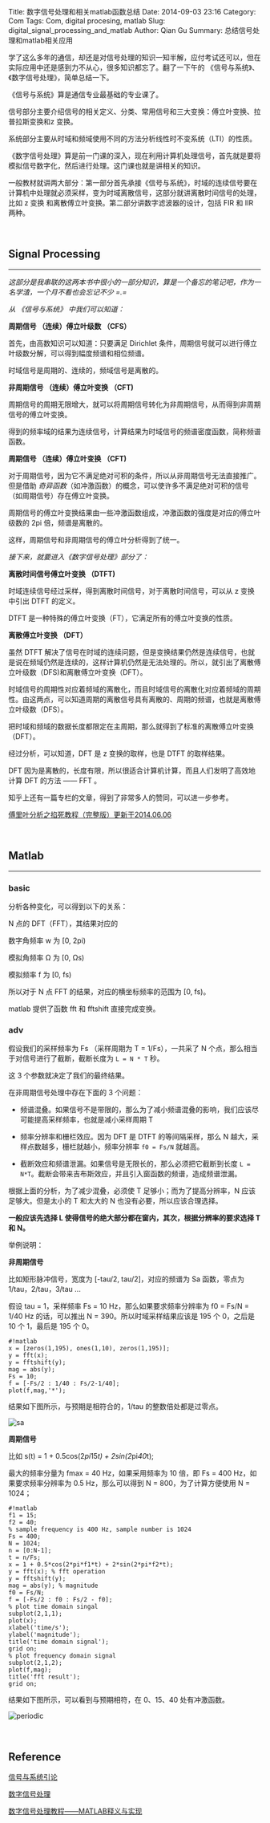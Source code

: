 Title: 数字信号处理和相关matlab函数总结
Date: 2014-09-03 23:16
Category: Com
Tags: Com, digital procesing, matlab
Slug: digital_signal_processing_and_matlab
Author: Qian Gu
Summary: 总结信号处理和matlab相关应用

学了这么多年的通信，却还是对信号处理的知识一知半解，应付考试还可以，但在实际应用中还是感到力不从心，很多知识都忘了。翻了一下午的 《信号与系统》、《数字信号处理》，简单总结一下。

《信号与系统》算是通信专业最基础的专业课了。

信号部分主要介绍信号的相关定义、分类、常用信号和三大变换：傅立叶变换、拉普拉斯变换和z 变换。

系统部分主要从时域和频域使用不同的方法分析线性时不变系统（LTI）的性质。

《数字信号处理》算是前一门课的深入，现在利用计算机处理信号，首先就是要将模拟信号数字化，然后进行处理。这门课也就是讲相关的知识。

一般教材就讲两大部分：第一部分首先承接《信号与系统》，时域的连续信号要在计算机中处理就必须采样，变为时域离散信号，这部分就讲离散时间信号的处理，比如 z 变换 和离散傅立叶变换。第二部分讲数字滤波器的设计，包括 FIR 和 IIR 两种。

<br>

## Signal Processing
* * *

*这部分是我串联的这两本书中很小的一部分知识，算是一个备忘的笔记吧，作为一名学渣，一个月不看也会忘记不少 =.=*

*从 《信号与系统》 中我们可以知道：*

**周期信号 （连续）傅立叶级数 （CFS）**

首先，由高数知识可以知道：只要满足 Dirichlet 条件，周期信号就可以进行傅立叶级数分解，可以得到幅度频谱和相位频谱。

时域信号是周期的、连续的，频域信号是离散的。

**非周期信号 （连续）傅立叶变换 （CFT)**

周期信号的周期无限增大，就可以将周期信号转化为非周期信号，从而得到非周期信号的傅立叶变换。

得到的频率域的结果为连续信号，计算结果为时域信号的频谱密度函数，简称频谱函数。

**周期信号 （连续）傅立叶变换 （CFT)**

对于周期信号，因为它不满足绝对可积的条件，所以从非周期信号无法直接推广。但是借助 *奇异函数*（如冲激函数）的概念，可以使许多不满足绝对可积的信号（如周期信号）存在傅立叶变换。

周期信号的傅立叶变换结果由一些冲激函数组成，冲激函数的强度是对应的傅立叶级数的 2pi 倍，频谱是离散的。

这样，周期信号和非周期信号的傅立叶分析得到了统一。

*接下来，就要进入《数字信号处理》部分了：*

**离散时间信号傅立叶变换 （DTFT)**

时域连续信号经过采样，得到离散时间信号，对于离散时间信号，可以从 z 变换中引出 DTFT 的定义。

DTFT 是一种特殊的傅立叶变换（FT），它满足所有的傅立叶变换的性质。

**离散傅立叶变换 （DFT）**

虽然 DTFT 解决了信号在时域的连续问题，但是变换结果仍然是连续信号，也就是说在频域仍然是连续的，这样计算机仍然是无法处理的。所以，就引出了离散傅立叶级数（DFS)和离散傅立叶变换（DFT）。

时域信号的周期性对应着频域的离散化，而且时域信号的离散化对应着频域的周期性。由这两点，可以知道周期的离散信号具有离散的、周期的频谱，也就是离散傅立叶级数（DFS）。

把时域和频域的数据长度都限定在主周期，那么就得到了标准的离散傅立叶变换（DFT）。

经过分析，可以知道，DFT 是 z 变换的取样，也是 DTFT 的取样结果。

DFT 因为是离散的，长度有限，所以很适合计算机计算，而且人们发明了高效地计算 DFT 的方法 —— FFT 。

知乎上还有一篇专栏的文章，得到了非常多人的赞同，可以进一步参考。

[傅里叶分析之掐死教程（完整版）更新于2014.06.06](http://zhuanlan.zhihu.com/wille/19763358)

<br>

## Matlab
* * *

### basic 
分析各种变化，可以得到以下的关系：

N 点的 DFT（FFT），其结果对应的

数字角频率 w 为 [0, 2pi)

模拟角频率 Ω 为 [0, Ωs)

模拟频率 f 为 [0, fs)

所以对于 N 点 FFT 的结果，对应的横坐标频率的范围为 [0, fs)。

matlab 提供了函数 fft 和 fftshift 直接完成变换。

### adv

假设我们的采样频率为 Fs （采样周期为 T = 1/Fs），一共采了 N 个点，那么相当于对信号进行了截断，截断长度为 `L = N * T` 秒。

这 3 个参数就决定了我们的最终结果。

在非周期信号处理中存在下面的 3 个问题：

+ 频谱混叠。如果信号不是带限的，那么为了减小频谱混叠的影响，我们应该尽可能提高采样频率，也就是减小采样周期 T

+ 频率分辨率和栅栏效应。因为 DFT 是 DTFT 的等间隔采样，那么 N 越大，采样点数越多，栅栏就越小，频率分辨率 `f0 = Fs/N` 就越高。

+ 截断效应和频谱泄漏。如果信号是无限长的，那么必须把它截断到长度 `L = N*T`。截断会带来吉布斯效应，并且引入窗函数的频谱，造成频谱泄漏。

根据上面的分析，为了减少混叠，必须使 T 足够小；而为了提高分辨率，N 应该足够大。但是太小的 T 和太大的 N 也没有必要，所以应该合理选择。

**一般应该先选择 L 使得信号的绝大部分都在窗内，其次，根据分辨率的要求选择 T 和 N。**

举例说明：

**非周期信号**

比如矩形脉冲信号，宽度为 [-tau/2, tau/2]，对应的频谱为 Sa 函数，零点为 1/tau，2/tau，3/tau ...

假设 tau = 1，采样频率 Fs = 10 Hz，那么如果要求频率分辨率为 f0 = Fs/N = 1/40 Hz 的话，可以推出 N = 390。所以时域采样结果应该是 195 个 0，之后是 10 个 1，最后是 195 个 0。

    #!matlab
    x = [zeros(1,195), ones(1,10), zeros(1,195)];
    y = fft(x);
    y = fftshift(y);
    mag = abs(y);
    Fs = 10;
    f = [-Fs/2 : 1/40 : Fs/2-1/40];
    plot(f,mag,'*');
        
结果如下图所示，与预期是相符合的，1/tau 的整数倍处都是过零点。

![sa](/images/digital_signal_processing_and_matlab/sa.png)

**周期信号**

比如 s(t) = 1 + 0.5cos(2*pi*15*t) + 2sin(2*pi*40*t);

最大的频率分量为 fmax =  40 Hz，如果采用频率为 10 倍，即 Fs = 400 Hz，如果要求频率分辨率为 0.5 Hz，那么可以得到 N = 800，为了计算方便使用 N = 1024；

    #!matlab
    f1 = 15;
    f2 = 40;
    % sample frequency is 400 Hz, sample number is 1024
    Fs = 400;
    N = 1024;
    n = [0:N-1];
    t = n/Fs;
    x = 1 + 0.5*cos(2*pi*f1*t) + 2*sin(2*pi*f2*t);
    y = fft(x); % fft operation
    y = fftshift(y);
    mag = abs(y); % magnitude
    f0 = Fs/N;
    f = [-Fs/2 : f0 : Fs/2 - f0];
    % plot time domain singal
    subplot(2,1,1);
    plot(x);
    xlabel('time/s');
    ylabel('magnitude');
    title('time domain signal');
    grid on;
    % plot frequency domain signal
    subplot(2,1,2);
    plot(f,mag);
    title('fft result');
    grid on;


结果如下图所示，可以看到与预期相符，在 0、15、40 处有冲激函数。

![periodic](/images/digital_signal_processing_and_matlab/periodic.png)

<br>

## Reference

[信号与系统引论](http://book.douban.com/subject/3712794/)

[数字信号处理](http://book.douban.com/subject/4025528/)

[数字信号处理教程——MATLAB释义与实现](http://book.douban.com/subject/24868505/)
